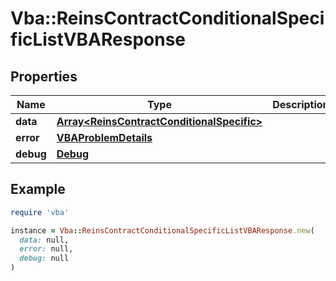 # Vba::ReinsContractConditionalSpecificListVBAResponse

## Properties

| Name | Type | Description | Notes |
| ---- | ---- | ----------- | ----- |
| **data** | [**Array&lt;ReinsContractConditionalSpecific&gt;**](ReinsContractConditionalSpecific.md) |  | [optional] |
| **error** | [**VBAProblemDetails**](VBAProblemDetails.md) |  | [optional] |
| **debug** | [**Debug**](Debug.md) |  | [optional] |

## Example

```ruby
require 'vba'

instance = Vba::ReinsContractConditionalSpecificListVBAResponse.new(
  data: null,
  error: null,
  debug: null
)
```

